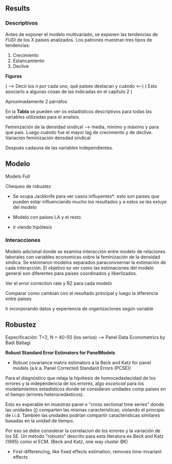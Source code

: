 ## Results

### Descriptivos

Antes de exponer el modelo multivariado, se exponen las tendencias de $FUDi$ de los X países analizados. Los patrones muestran  tres tipos de tendencias: 
1. Crecimiento 
2. Estancamiento
3. Declive

**Figuras**

( --> Decir los n por cada uno, qué países destacan y cuándo <--)
( Esto asociarlo a algunas cosas de las indicadas en el capítulo 2 )

Aproximadamente 2 párrafos


En la **Tabla** se pueden ver os estadísticos descriptivos para todas las variables utilizadas para el analisis. 

Feminización de la densidad sindical --> media, minimo y máximo y para qué país. Luego cuándo fue el mayor lag de crecimiento y de declive.
Variación feminización densdad sindical 

Después cadauna de las variables independientes. 


## Modelo

Modelo Full

Chequeo de robustez

- Se ocupa Jackknife para ver casos influyentes*: esto son países que pueden estar influenciando mucho los resultados y a estos se les exluye del modelo

- Modelo con países LA y el resto. 

- Ir viendo hipótesis


### Interacciones

Modelo adicional donde se examina interacción entre modelo de relaciones laborales con variables economicas sobre la feminización de la densidad sindica. Se estomaron modelos separados paraconvsernar la estimación de cada interacción. El objetivo es ver como las estimaciones del modelo general son diferentes para países coordinados y liberlizados. 

Ver el error correction rate y R2 para cada modelo

Comparar como cambian con el resultado principal y luego la diferencia entre países

Ir incorporando datos y experiencia de organizaciones según variable 



## Robustez

Especificación: T=2, N = 40-50 (los serios) --> Panel Data Econometrics by Badi Baltagi

**Robust Standard Error Estimators for PanelModels**

- Robust covariance matrix estimators a la Beck and Katz for panel models (a.k.a. Panel Corrected Standard Errors (PCSE))

Para el diagnóstico que relaja la hipótesis de homocedastecidad de los errores y la independencia de los errores, algo *escencial* para los modelamientos estadísticos donde se consideran unidades comp países en el tiempo (errores heterocedásticos). 

Esto es esperable en muestras panel o "cross sectional time series" donde las unidades (j) comparten las mismas caracteristicas, violando el principio de i.i.d. También las unidades podrían compartir caracteristicas similares basadas en la unidad de tiempo. 

Por eso se debe considerar la correlacion de los errores y la variación de los SE. Un método "robusto" descrito para esta literatura es Beck and Katz (1995) como el ECM.
(Beck and Katz, one way cluster BK)

- First-differencing, like fixed effects estimation, removes time-invariant effects





